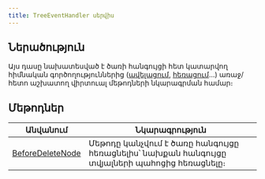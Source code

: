 ```yaml
---
title: TreeEventHandler սերվիս
---
```


## Ներածություն 

Այս դասը նախատեսված է ծառի հանգույցի հետ կատարվող հիմնական գործողություններից ([ավելացում](TreeElementsService/AddNode.md), [հեռացում](TreeElementsService/DeleteNode.md)...) առաջ/հետո աշխատող վիրտուալ մեթոդների նկարագրման համար։

## Մեթոդներ

| Անվանում | Նկարագրություն |
|----------|----------------|
| [BeforeDeleteNode](TreeEventHandler/BeforeDeleteNode.md) | Մեթոդը կանչվում է ծառը հանգույցը հեռացնելիս՝ նախքան հանգույցը տվյալների պահոցից հեռացնելը։ |
